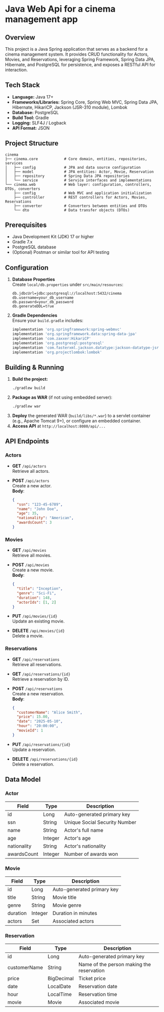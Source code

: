 # Java Web Api for a cinema management app 

## Overview
This project is a Java Spring application that serves as a backend for a cinema management system. It provides CRUD functionality for Actors, Movies, and Reservations, leveraging Spring Framework, Spring Data JPA, Hibernate, and PostgreSQL for persistence, and exposes a RESTful API for interaction.

## Tech Stack
- **Language:** Java 17+
- **Frameworks/Libraries:** Spring Core, Spring Web MVC, Spring Data JPA, Hibernate, HikariCP, Jackson (JSR-310 module), Lombok
- **Database:** PostgreSQL
- **Build Tool:** Gradle
- **Logging:** SLF4J / Logback
- **API Format:** JSON

## Project Structure
```
cinema
├── cinema.core            # Core domain, entities, repositories, services
│   ├── config             # JPA and data source configuration
│   ├── model              # JPA entities: Actor, Movie, Reservation
│   ├── repository         # Spring Data JPA repositories
│   └── service            # Service interfaces and implementations
└── cinema.web             # Web layer: configuration, controllers, DTOs, converters
    ├── config             # Web MVC and application initialization
    ├── controller         # REST controllers for Actors, Movies, Reservations
    ├── converter          # Converters between entities and DTOs
    └── dto                # Data transfer objects (DTOs)
```

## Prerequisites
- Java Development Kit (JDK) 17 or higher
- Gradle 7.x
- PostgreSQL database
- (Optional) Postman or similar tool for API testing

## Configuration
1. **Database Properties**  
   Create `local/db.properties` under `src/main/resources`:
   ```properties
   db.jdbcUrl=jdbc:postgresql://localhost:5432/cinema
   db.username=your_db_username
   db.password=your_db_password
   db.generateDDL=true
   ```
2. **Gradle Dependencies**  
   Ensure your `build.gradle` includes:
   ```groovy
   implementation 'org.springframework:spring-webmvc'
   implementation 'org.springframework.data:spring-data-jpa'
   implementation 'com.zaxxer:HikariCP'
   implementation 'org.postgresql:postgresql'
   implementation 'com.fasterxml.jackson.datatype:jackson-datatype-jsr310'
   implementation 'org.projectlombok:lombok'
   ```

## Building & Running
1. **Build the project:**
   ```bash
   ./gradlew build
   ```
2. **Package as WAR** (if not using embedded server):
   ```bash
   ./gradlew war
   ```
3. **Deploy** the generated WAR (`build/libs/*.war`) to a servlet container (e.g., Apache Tomcat 9+), or configure an embedded container.
4. **Access API** at `http://localhost:8080/api/...`

## API Endpoints

### Actors
- **GET** `/api/actors`  
  Retrieve all actors.

- **POST** `/api/actors`  
  Create a new actor.  
  **Body**:
  ```json
  {
    "ssn": "123-45-6789",
    "name": "John Doe",
    "age": 35,
    "nationality": "American",
    "awardsCount": 3
  }
  ```

### Movies
- **GET** `/api/movies`  
  Retrieve all movies.

- **POST** `/api/movies`  
  Create a new movie.  
  **Body**:
  ```json
  {
    "title": "Inception",
    "genre": "Sci-Fi",
    "duration": 148,
    "actorIds": [1, 2]
  }
  ```

- **PUT** `/api/movies/{id}`  
  Update an existing movie.

- **DELETE** `/api/movies/{id}`  
  Delete a movie.

### Reservations
- **GET** `/api/reservations`  
  Retrieve all reservations.

- **GET** `/api/reservations/{id}`  
  Retrieve a reservation by ID.

- **POST** `/api/reservations`  
  Create a new reservation.  
  **Body**:
  ```json
  {
    "customerName": "Alice Smith",
    "price": 15.00,
    "date": "2025-05-10",
    "hour": "20:00:00",
    "movieId": 1
  }
  ```

- **PUT** `/api/reservations/{id}`  
  Update a reservation.

- **DELETE** `/api/reservations/{id}`  
  Delete a reservation.

## Data Model

### Actor
| Field        | Type    | Description                  |
|--------------|---------|------------------------------|
| id           | Long    | Auto-generated primary key   |
| ssn          | String  | Unique Social Security Number|
| name         | String  | Actor's full name            |
| age          | Integer | Actor's age                  |
| nationality  | String  | Actor's nationality          |
| awardsCount  | Integer | Number of awards won         |

### Movie
| Field    | Type    | Description                   |
|----------|---------|-------------------------------|
| id       | Long    | Auto-generated primary key    |
| title    | String  | Movie title                   |
| genre    | String  | Movie genre                   |
| duration | Integer | Duration in minutes           |
| actors   | Set<Actor> | Associated actors          |

### Reservation
| Field        | Type       | Description                              |
|--------------|------------|------------------------------------------|
| id           | Long       | Auto-generated primary key               |
| customerName | String     | Name of the person making the reservation|
| price        | BigDecimal | Ticket price                             |
| date         | LocalDate  | Reservation date                         |
| hour         | LocalTime  | Reservation time                         |
| movie        | Movie      | Associated movie                         |
